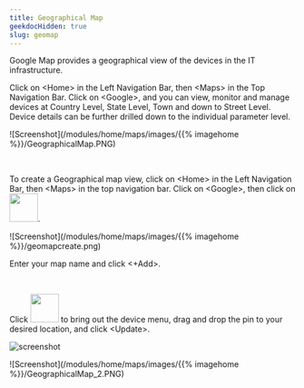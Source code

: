 ```yaml
---
title: Geographical Map
geekdocHidden: true
slug: geomap
---
```


Google Map provides a geographical view of the devices in the IT infrastructure. 

Click on \<Home> in the Left Navigation Bar, then \<Maps> in the Top Navigation Bar. Click on \<Google>, and you can view, monitor and manage devices at Country Level, State Level, Town and down to Street Level. Device details can be further drilled down to the individual parameter level.



![Screenshot](/modules/home/maps/images/{{% imagehome %}}/GeographicalMap.PNG)

&nbsp;

To create a Geographical map view, click on \<Home> in the Left Navigation Bar, then \<Maps> in the top navigation bar. Click on \<Google>, then click on <img src="/modules/home/maps/images/{{% imagehome %}}/editicon.png" width="50px">.

![Screenshot](/modules/home/maps/images/{{% imagehome %}}/geomapcreate.png)

Enter your map name and click <+Add>.  

&nbsp;

Click <img src="/modules/home/maps/images/{{% imagehome %}}/editicon.png" width="50px"> to bring out the device menu, drag and drop the pin to your desired location, and click \<Update>.

![screenshot](/modules/home/maps/images/netgain/LogicalMap.PNG)

![Screenshot](/modules/home/maps/images/{{% imagehome %}}/GeographicalMap_2.PNG)

